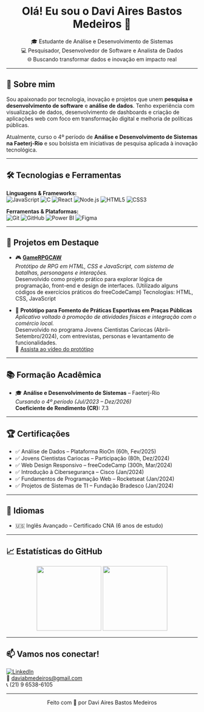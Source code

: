 <h1 align="center">Olá! Eu sou o Davi Aires Bastos Medeiros 👋</h1>

<p align="center">
  🎓 Estudante de Análise e Desenvolvimento de Sistemas <br>
  💻 Pesquisador, Desenvolvedor de Software e Analista de Dados <br>
  🌐 Buscando transformar dados e inovação em impacto real
</p>

---

## 🧠 Sobre mim

Sou apaixonado por tecnologia, inovação e projetos que unem **pesquisa e desenvolvimento de software** e **análise de dados**. Tenho experiência com visualização de dados, desenvolvimento de dashboards e criação de aplicações web com foco em transformação digital e melhoria de políticas públicas.

Atualmente, curso o 4º período de **Análise e Desenvolvimento de Sistemas na Faeterj-Rio** e sou bolsista em iniciativas de pesquisa aplicada à inovação tecnológica.

---

## 🛠️ Tecnologias e Ferramentas

**Linguagens & Frameworks:**  
![JavaScript](https://img.shields.io/badge/JavaScript-F7DF1E?style=flat-square&logo=javascript&logoColor=black)
![C](https://img.shields.io/badge/C-00599C?style=flat-square&logo=c&logoColor=white)
![React](https://img.shields.io/badge/React-20232A?style=flat-square&logo=react&logoColor=61DAFB)
![Node.js](https://img.shields.io/badge/Node.js-43853D?style=flat-square&logo=node-dot-js&logoColor=white)
![HTML5](https://img.shields.io/badge/HTML5-E34F26?style=flat-square&logo=html5&logoColor=white)
![CSS3](https://img.shields.io/badge/CSS3-1572B6?style=flat-square&logo=css3&logoColor=white)

**Ferramentas & Plataformas:**  
![Git](https://img.shields.io/badge/Git-F05032?style=flat-square&logo=git&logoColor=white)
![GitHub](https://img.shields.io/badge/GitHub-100000?style=flat-square&logo=github&logoColor=white)
![Power BI](https://img.shields.io/badge/Power%20BI-F2C811?style=flat-square&logo=power-bi&logoColor=black)
![Figma](https://img.shields.io/badge/Figma-F24E1E?style=flat-square&logo=figma&logoColor=white)

---

## 📌 Projetos em Destaque

- 🎮 **[GameRPGCAW](https://github.com/Daitoros/GameRPGCAW)**  
  _Protótipo de RPG em HTML, CSS e JavaScript, com sistema de batalhas, personagens e interações._  
  Desenvolvido como projeto prático para explorar lógica de programação, front-end e design de interfaces. (Utilizado alguns códigos de exercícios práticos do freeCodeCamp)
  Tecnologias: HTML, CSS, JavaScript

- 📱 **Protótipo para Fomento de Práticas Esportivas em Praças Públicas**  
  _Aplicativo voltado à promoção de atividades físicas e integração com o comércio local._  
  Desenvolvido no programa Jovens Cientistas Cariocas (Abril–Setembro/2024), com entrevistas, personas e levantamento de funcionalidades.  
  🎥 [Assista ao vídeo do protótipo](https://youtu.be/j12_VdoS5Rs)

---

## 📚 Formação Acadêmica

- 🎓 **Análise e Desenvolvimento de Sistemas** – Faeterj-Rio  
  _Cursando o 4º período (Jul/2023 – Dez/2026)_  
  **Coeficiente de Rendimento (CR):** 7.3

---

## 🏆 Certificações

- ✅ Análise de Dados – Plataforma RioOn (60h, Fev/2025)  
- ✅ Jovens Cientistas Cariocas – Participação (80h, Dez/2024)  
- ✅ Web Design Responsivo – freeCodeCamp (300h, Mar/2024)  
- ✅ Introdução à Cibersegurança – Cisco (Jan/2024)  
- ✅ Fundamentos de Programação Web – Rocketseat (Jan/2024)  
- ✅ Projetos de Sistemas de TI – Fundação Bradesco (Jan/2024)

---

## 💬 Idiomas

- 🇺🇸 Inglês Avançado – Certificado CNA (6 anos de estudo)

---

## 📈 Estatísticas do GitHub

<div align="center">
  <img height="170px" src="https://github-readme-stats.vercel.app/api?username=daitoros&show_icons=true&theme=tokyonight" />
  <img height="170px" src="https://github-readme-stats.vercel.app/api/top-langs/?username=daitoros&layout=compact&theme=tokyonight" />
</div>

---

## 📫 Vamos nos conectar!

[![LinkedIn](https://img.shields.io/badge/-LinkedIn-0077B5?style=flat-square&logo=linkedin&logoColor=white)](https://linkedin.com/in/SEU_USUARIO_AQUI)  
📧 daviabmedeiros@gmail.com  
📞 (21) 9 6538-6105  

---

<p align="center">
  Feito com 💙 por Davi Aires Bastos Medeiros
</p>
